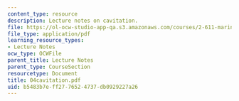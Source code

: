 ```yaml
---
content_type: resource
description: Lecture notes on cavitation.
file: https://ol-ocw-studio-app-qa.s3.amazonaws.com/courses/2-611-marine-power-and-propulsion-fall-2006/b5483b7eff2776524737db0929227a26_04cavitation.pdf
file_type: application/pdf
learning_resource_types:
- Lecture Notes
ocw_type: OCWFile
parent_title: Lecture Notes
parent_type: CourseSection
resourcetype: Document
title: 04cavitation.pdf
uid: b5483b7e-ff27-7652-4737-db0929227a26
---
```

